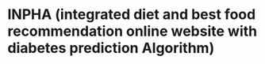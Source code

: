 # INPHA (integrated diet and best food recommendation online website with diabetes prediction Algorithm)
